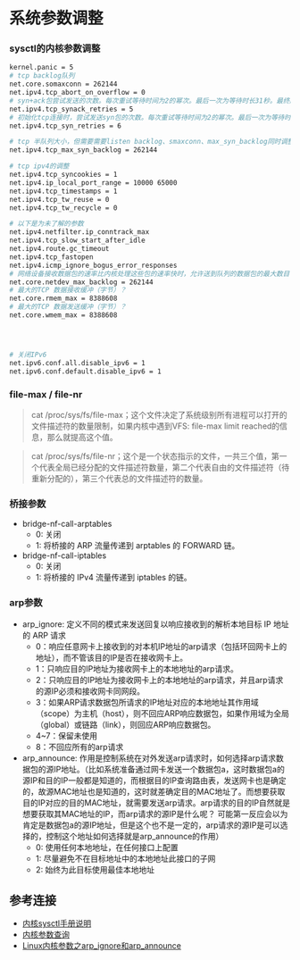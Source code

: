 # 系统参数调整

### sysctl的内核参数调整
```bash
kernel.panic = 5
# tcp backlog队列
net.core.somaxconn = 262144
net.ipv4.tcp_abort_on_overflow = 0
# syn+ack包尝试发送的次数。每次重试等待时间为2的幂次。最后一次为等待时长31秒。最终超时连接需要经历63秒
net.ipv4.tcp_synack_retries = 5
# 初始化tcp连接时，尝试发送syn包的次数。每次重试等待时间为2的幂次。最后一次为等待时长63秒。最终超时连接需要经历127秒
net.ipv4.tcp_syn_retries = 6

# tcp 半队列大小，但需要需要listen backlog、smaxconn、max_syn_backlog同时调整，会影响半队列大小
net.ipv4.tcp_max_syn_backlog = 262144

# tcp ipv4的调整
net.ipv4.tcp_syncookies = 1
net.ipv4.ip_local_port_range = 10000 65000
net.ipv4.tcp_timestamps = 1
net.ipv4.tcp_tw_reuse = 0
net.ipv4.tcp_tw_recycle = 0

# 以下是为未了解的参数
net.ipv4.netfilter.ip_conntrack_max
net.ipv4.tcp_slow_start_after_idle
net.ipv4.route.gc_timeout
net.ipv4.tcp_fastopen
net.ipv4.icmp_ignore_bogus_error_responses
# 网络设备接收数据包的速率比内核处理这些包的速率快时，允许送到队列的数据包的最大数目？
net.core.netdev_max_backlog = 262144
# 最大的TCP 数据接收缓冲（字节）？
net.core.rmem_max = 8388608
# 最大的TCP 数据发送缓冲（字节）？
net.core.wmem_max = 8388608




# 关闭IPv6
net.ipv6.conf.all.disable_ipv6 = 1
net.ipv6.conf.default.disable_ipv6 = 1

```

### file-max / file-nr
> cat /proc/sys/fs/file-max；这个文件决定了系统级别所有进程可以打开的文件描述符的数量限制，如果内核中遇到VFS: file-max limit <number> reached的信息，那么就提高这个值。

> cat /proc/sys/fs/file-nr；这个是一个状态指示的文件，一共三个值，第一个代表全局已经分配的文件描述符数量，第二个代表自由的文件描述符（待重新分配的），第三个代表总的文件描述符的数量。
### 桥接参数
- bridge-nf-call-arptables
  - 0: 关闭
  - 1: 将桥接的 ARP 流量传递到 arptables 的 FORWARD 链。
- bridge-nf-call-iptables
  - 0: 关闭
  - 1: 将桥接的 IPv4 流量传递到 iptables 的链。
### arp参数
- arp_ignore: 定义不同的模式来发送回复以响应接收到的解析本地目标 IP 地址的 ARP 请求
  - 0：响应任意网卡上接收到的对本机IP地址的arp请求（包括环回网卡上的地址），而不管该目的IP是否在接收网卡上。
  - 1：只响应目的IP地址为接收网卡上的本地地址的arp请求。
  - 2：只响应目的IP地址为接收网卡上的本地地址的arp请求，并且arp请求的源IP必须和接收网卡同网段。
  - 3：如果ARP请求数据包所请求的IP地址对应的本地地址其作用域（scope）为主机（host），则不回应ARP响应数据包，如果作用域为全局（global）或链路（link），则回应ARP响应数据包。
  - 4~7：保留未使用
  - 8：不回应所有的arp请求
- arp_announce: 作用是控制系统在对外发送arp请求时，如何选择arp请求数据包的源IP地址。（比如系统准备通过网卡发送一个数据包a，这时数据包a的源IP和目的IP一般都是知道的，而根据目的IP查询路由表，发送网卡也是确定的，故源MAC地址也是知道的，这时就差确定目的MAC地址了。而想要获取目的IP对应的目的MAC地址，就需要发送arp请求。arp请求的目的IP自然就是想要获取其MAC地址的IP，而arp请求的源IP是什么呢？ 可能第一反应会以为肯定是数据包a的源IP地址，但是这个也不是一定的，arp请求的源IP是可以选择的，控制这个地址如何选择就是arp_announce的作用）
  - 0: 使用任何本地地址，在任何接口上配置
  - 1: 尽量避免不在目标地址中的本地地址此接口的子网
  - 2: 始终为此目标使用最佳本地地址

## 参考连接
* [内核sysctl手册说明](https://www.kernel.org/doc/Documentation/networking/ip-sysctl.txt)
* [内核参数查询](https://sysctl-explorer.net/)
* [Linux内核参数之arp_ignore和arp_announce](https://www.jianshu.com/p/734640384fda)